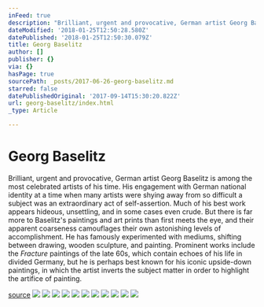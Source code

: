 ```yaml
---
inFeed: true
description: "Brilliant, urgent and provocative, German artist Georg Baselitz is among the most celebrated artists of his time. His engagement with German national identity at a time when many artists were shying away from so difficult a subject was an extraordinary act of self-assertion. Much of his best work appears hideous, unsettling, and in some cases even crude. But there is far more to Baselitz’s paintings and art prints than first meets the eye, and their apparent coarseness camouflages their own astonishing levels of accomplishment. He has famously experimented with mediums, shifting between drawing, wooden sculpture, and painting. Prominent works include the\_Fracture\_paintings of the late 60s, which contain echoes of his life in divided Germany, but he is perhaps best known for his iconic upside-down paintings, in which the artist inverts the subject matter in order to highlight the artifice of painting."
dateModified: '2018-01-25T12:50:28.580Z'
datePublished: '2018-01-25T12:50:30.079Z'
title: Georg Baselitz
author: []
publisher: {}
via: {}
hasPage: true
sourcePath: _posts/2017-06-26-georg-baselitz.md
starred: false
datePublishedOriginal: '2017-09-14T15:30:20.822Z'
url: georg-baselitz/index.html
_type: Article

---
```

# Georg Baselitz

Brilliant, urgent and provocative, German artist Georg Baselitz is among the most celebrated artists of his time. His engagement with German national identity at a time when many artists were shying away from so difficult a subject was an extraordinary act of self-assertion. Much of his best work appears hideous, unsettling, and in some cases even crude. But there is far more to Baselitz's paintings and art prints than first meets the eye, and their apparent coarseness camouflages their own astonishing levels of accomplishment. He has famously experimented with mediums, shifting between drawing, wooden sculpture, and painting. Prominent works include the _Fracture_ paintings of the late 60s, which contain echoes of his life in divided Germany, but he is perhaps best known for his iconic upside-down paintings, in which the artist inverts the subject matter in order to highlight the artifice of painting.

[source][0]
![](https://the-grid-user-content.s3-us-west-2.amazonaws.com/738611c5-d614-4ce2-8e18-20daea1a2faf.jpg)
![](https://the-grid-user-content.s3-us-west-2.amazonaws.com/cf32844e-c8f0-4fe0-be12-02d381b4bb24.jpg)
![](https://imgflo.herokuapp.com/graph/2b2431f8e7ba7b0/6bd6a781f0a43af751a327bca822c022/croprotate.jpg?cropheight=500&cropwidth=275&degrees=0&input=https%3A%2F%2Fthe-grid-user-content.s3-us-west-2.amazonaws.com%2F2531cc8f-4e5b-4e2f-aeda-3b2bcf1a3cfc.jpg&x=53&y=0)
![](https://the-grid-user-content.s3-us-west-2.amazonaws.com/32dd65f0-5262-46c1-8e55-7b1b693d2695.jpg)
![](https://the-grid-user-content.s3-us-west-2.amazonaws.com/ed2e4945-8d5b-42a5-81c5-dce32631853f.jpg)
![](https://the-grid-user-content.s3-us-west-2.amazonaws.com/5b1edfad-c03b-4e94-8cce-ae84555f2ab7.jpg)
![](https://the-grid-user-content.s3-us-west-2.amazonaws.com/9329ea1c-b1e3-45d1-afe9-bf2ac1fe532b.jpg)
![](https://the-grid-user-content.s3-us-west-2.amazonaws.com/31d6b788-d14e-4869-997f-eff0d9dd330b.jpg)
![](https://the-grid-user-content.s3-us-west-2.amazonaws.com/e84826a1-575d-45bf-b252-5fb02d098028.jpg)
![](https://the-grid-user-content.s3-us-west-2.amazonaws.com/2ff97e0f-712f-440a-ba36-96d198eeab31.jpg)
![](https://the-grid-user-content.s3-us-west-2.amazonaws.com/1cb2e748-9a8f-41de-8be0-9079c0247fb8.jpg)

[0]: https://fineartmultiple.com/georg-baselitz-art-prints-for-sale